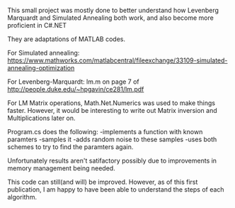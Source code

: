 This small project was mostly done to better understand how Levenberg Marquardt and Simulated Annealing both work, and also become
more proficient in C#.NET

They are adaptations of MATLAB codes.

For Simulated annealing:  https://www.mathworks.com/matlabcentral/fileexchange/33109-simulated-annealing-optimization

For Levenberg-Marquardt: lm.m on page 7 of http://people.duke.edu/~hpgavin/ce281/lm.pdf

For LM Matrix operations, Math.Net.Numerics was used to make things faster. However, it would be interesting to write out Matrix inversion and Multiplications later on.

Program.cs does the following:
-implements a function with known paramters 
-samples it 
-adds random noise to these samples
-uses both schemes to try to find the paramters again.

Unfortunately results aren't satifactory possibly due to improvements in memory management being needed.

This code can still(and will) be improved. However, as of this first publication, I am happy to have been able to understand the steps of each algorithm.
